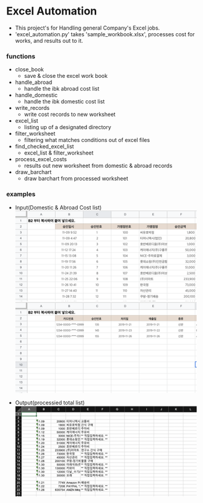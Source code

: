 # Excel Automation

* This project's for Handling general Company's Excel jobs.
* 'excel_automation.py' takes 'sample_workbook.xlsx', processes cost for works, and results out to it.

### functions
* close_book
  - save & close the excel work book
* handle_abroad           
  - handle the ibk abroad cost list
* handle_domestic         
  - handle the ibk domestic cost list
* write_records           
  - write cost records to new worksheet
* excel_list 
  - listing up of a designated directory             
* filter_worksheet        
  - filtering what matches conditions out of excel files
* find_checked_excel_list 
  - excel_list & filter_worksheet
* process_excel_costs     
  - results out new worksheet from domestic & abroad records
* draw_barchart           
  - draw barchart from processed worksheet

### examples
* Input(Domestic & Abroad Cost list)
![Domestic](./domestic.png)
![Abroad](./abroad.png)

* Output(processied total list)
![Total](./total_out.png)
